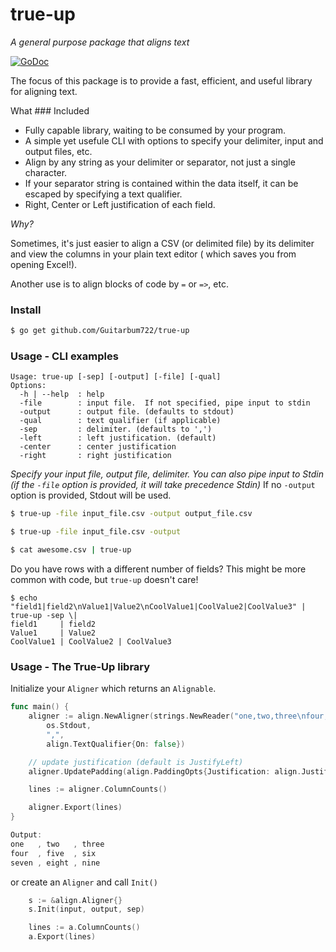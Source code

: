 # true-up
_A general purpose package that aligns text_

[![GoDoc](https://img.shields.io/badge/api-reference-blue.svg?style=flat-square)](https://godoc.org/github.com/Guitarbum722/true-up/align) 

The focus of this package is to provide a fast, efficient, and useful library for aligning text.

What ### Included

* Fully capable library, waiting to be consumed by your program.
* A simple yet usefule CLI with options to specify your delimiter, input and output files, etc.
* Align by any string as your delimiter or separator, not just a single character.
* If your separator string is contained within the data itself, it can be escaped by specifying
a text qualifier.
* Right, Center or Left justification of each field.

_Why?_

Sometimes, it's just easier to align a CSV (or delimited file) by its delimiter and view the columns in your plain text editor ( which saves you from opening Excel!).

Another use is to align blocks of code by `=` or `=>`, etc.

### Install

```sh
$ go get github.com/Guitarbum722/true-up
```

### Usage - CLI examples

```
Usage: true-up [-sep] [-output] [-file] [-qual]
Options:
  -h | --help  : help
  -file        : input file.  If not specified, pipe input to stdin
  -output      : output file. (defaults to stdout)
  -qual        : text qualifier (if applicable)
  -sep         : delimiter. (defaults to ',')
  -left        : left justification. (default)
  -center      : center justification
  -right       : right justification
```

_Specify your input file, output file, delimiter._
*You can also pipe input to Stdin (if the `-file` option is provided, it will take precedence Stdin)*
If no `-output` option is provided, Stdout will be used.

```sh
$ true-up -file input_file.csv -output output_file.csv

$ true-up -file input_file.csv -output 

$ cat awesome.csv | true-up
```

Do you have rows with a different number of fields?  This might be more common with code, but `true-up` doesn't care!

```
$ echo "field1|field2\nValue1|Value2\nCoolValue1|CoolValue2|CoolValue3" | true-up -sep \|
field1     | field2
Value1     | Value2
CoolValue1 | CoolValue2 | CoolValue3
```

### Usage - The True-Up library

Initialize your `Aligner` which returns an `Alignable`.
```go
func main() {
	aligner := align.NewAligner(strings.NewReader("one,two,three\nfour,five,six\nseven,eight,nine"),
		os.Stdout,
		",",
		align.TextQualifier{On: false})

	// update justification (default is JustifyLeft)
	aligner.UpdatePadding(align.PaddingOpts{Justification: align.JustifyCenter})

	lines := aligner.ColumnCounts()

	aligner.Export(lines)
}

Output:
one   , two   , three
four  , five  , six
seven , eight , nine

```

or create an `Aligner` and call `Init()`

```go
    s := &align.Aligner{}
    s.Init(input, output, sep)
```

```go
    lines := a.ColumnCounts()
    a.Export(lines)
```